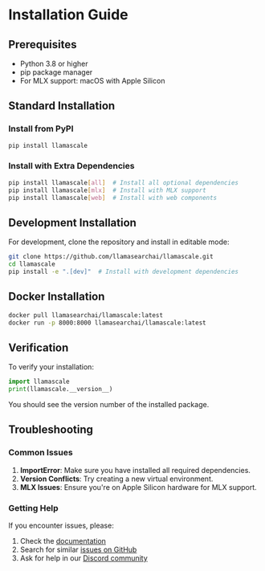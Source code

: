 # Installation Guide

## Prerequisites

- Python 3.8 or higher
- pip package manager
- For MLX support: macOS with Apple Silicon

## Standard Installation

### Install from PyPI

```bash
pip install llamascale
```

### Install with Extra Dependencies

```bash
pip install llamascale[all]  # Install all optional dependencies
pip install llamascale[mlx]  # Install with MLX support
pip install llamascale[web]  # Install with web components
```

## Development Installation

For development, clone the repository and install in editable mode:

```bash
git clone https://github.com/llamasearchai/llamascale.git
cd llamascale
pip install -e ".[dev]"  # Install with development dependencies
```

## Docker Installation

```bash
docker pull llamasearchai/llamascale:latest
docker run -p 8000:8000 llamasearchai/llamascale:latest
```

## Verification

To verify your installation:

```python
import llamascale
print(llamascale.__version__)
```

You should see the version number of the installed package.

## Troubleshooting

### Common Issues

1. **ImportError**: Make sure you have installed all required dependencies.
2. **Version Conflicts**: Try creating a new virtual environment.
3. **MLX Issues**: Ensure you're on Apple Silicon hardware for MLX support.

### Getting Help

If you encounter issues, please:

1. Check the [documentation](https://llamasearchai.github.io/llamascale/)
2. Search for similar [issues on GitHub](https://github.com/llamasearchai/llamascale/issues)
3. Ask for help in our [Discord community](https://discord.gg/llamasearch)
